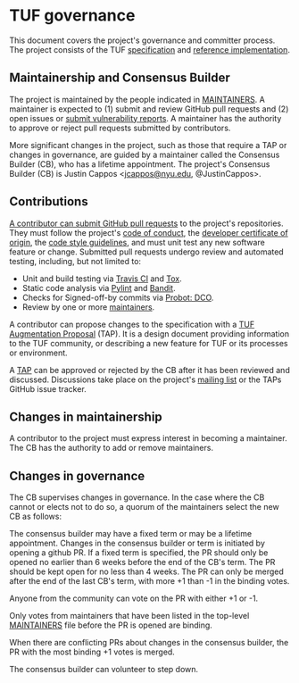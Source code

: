 # TUF governance
This document covers the project's governance and committer process.  The
project consists of the TUF
[specification](https://github.com/theupdateframework/specification) and
[reference implementation](https://github.com/theupdateframework/tuf).

## Maintainership and Consensus Builder
The project is maintained by the people indicated in
[MAINTAINERS](MAINTAINERS.txt).  A maintainer is expected to (1) submit and
review GitHub pull requests and (2) open issues or [submit vulnerability
reports](https://github.com/theupdateframework/tuf#security-issues-and-bugs).
A maintainer has the authority to approve or reject pull requests submitted by
contributors.    

More significant changes in the project, such as those that require a TAP or
changes in governance, are guided by a maintainer called the Consensus 
Builder (CB), who has a lifetime appointment.  The project's Consensus Builder (CB) is Justin Cappos 
<jcappos@nyu.edu, @JustinCappos>.

## Contributions
[A contributor can submit GitHub pull
requests](CONTRIBUTORS.rst)
to the project's repositories.  They must follow the project's [code of
conduct](CODE-OF-CONDUCT.md), the [developer certificate of
origin](https://developercertificate.org/), the [code style
guidelines](https://github.com/secure-systems-lab/code-style-guidelines), and
must unit test any new software feature or change.  Submitted pull requests
undergo review and automated testing, including, but not limited to:

* Unit and build testing via [Travis CI](https://travis-ci.org/) and
[Tox](https://tox.readthedocs.io/en/latest/).
* Static code analysis via [Pylint](https://www.pylint.org/) and
[Bandit](https://wiki.openstack.org/wiki/Security/Projects/Bandit).
* Checks for Signed-off-by commits via [Probot: DCO](https://github.com/probot/dco).
* Review by one or more
[maintainers](MAINTAINERS.txt).

A contributor can propose changes to the specification with a [TUF Augmentation
Proposal](https://github.com/theupdateframework/taps) (TAP).  It is a design
document providing information to the TUF community, or describing a new
feature for TUF or its processes or environment.

A [TAP](TAP.rst) can be approved or rejected by the CB after it has been reviewed and
discussed.  Discussions take place on the project's [mailing
list](https://groups.google.com/forum/?fromgroups#!forum/theupdateframework) or
the TAPs GitHub issue tracker.

## Changes in maintainership

A contributor to the project must express interest in becoming a maintainer.
The CB has the authority to add or remove maintainers.

## Changes in governance
The CB supervises changes in governance.  In the case where the CB cannot or elects not 
to do so, a quorum of the maintainers select the new CB as follows:

The consensus builder may have a fixed term or may be a lifetime appointment.  Changes in the consensus builder or term is initiated by opening a github PR.  If a fixed term is specified, the PR should only be opened no earlier than 6 weeks before the end of the CB's term. The PR should be kept open for no less than 4 weeks. The PR can only be merged after the end of the last CB's term, with more +1 than -1 in the binding votes.

Anyone from the community can vote on the PR with either +1 or -1.

Only votes from maintainers that have been listed in the top-level [MAINTAINERS](MAINTAINERS.txt) file before the PR is opened are binding.

When there are conflicting PRs about changes in the consensus builder, the PR with the most binding +1 votes is merged.

The consensus builder can volunteer to step down.
